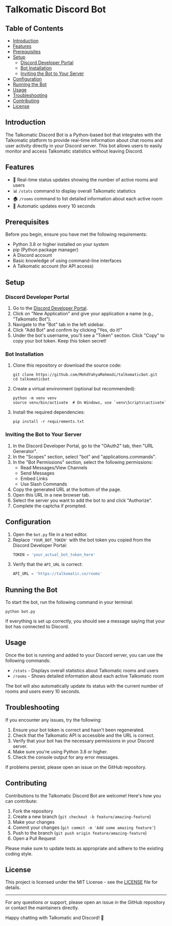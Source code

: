 # Talkomatic Discord Bot

## Table of Contents
- [Introduction](#introduction)
- [Features](#features)
- [Prerequisites](#prerequisites)
- [Setup](#setup)
  - [Discord Developer Portal](#discord-developer-portal)
  - [Bot Installation](#bot-installation)
  - [Inviting the Bot to Your Server](#inviting-the-bot-to-your-server)
- [Configuration](#configuration)
- [Running the Bot](#running-the-bot)
- [Usage](#usage)
- [Troubleshooting](#troubleshooting)
- [Contributing](#contributing)
- [License](#license)

## Introduction

The Talkomatic Discord Bot is a Python-based bot that integrates with the Talkomatic platform to provide real-time information about chat rooms and user activity directly in your Discord server. This bot allows users to easily monitor and access Talkomatic statistics without leaving Discord.

## Features

- 🔄 Real-time status updates showing the number of active rooms and users
- 📊 `/stats` command to display overall Talkomatic statistics
- 🏠 `/rooms` command to list detailed information about each active room
- 🚀 Automatic updates every 10 seconds

## Prerequisites

Before you begin, ensure you have met the following requirements:

- Python 3.8 or higher installed on your system
- pip (Python package manager)
- A Discord account
- Basic knowledge of using command-line interfaces
- A Talkomatic account (for API access)

## Setup

### Discord Developer Portal

1. Go to the [Discord Developer Portal](https://discord.com/developers/applications).
2. Click on "New Application" and give your application a name (e.g., "Talkomatic Bot").
3. Navigate to the "Bot" tab in the left sidebar.
4. Click "Add Bot" and confirm by clicking "Yes, do it!"
5. Under the bot's username, you'll see a "Token" section. Click "Copy" to copy your bot token. Keep this token secret!

### Bot Installation

1. Clone this repository or download the source code:
   ```
   git clone https://github.com/MohdYahyaMahmodi/talkomaticbot.git
   cd talkomaticbot
   ```

2. Create a virtual environment (optional but recommended):
   ```
   python -m venv venv
   source venv/bin/activate  # On Windows, use `venv\Scripts\activate`
   ```

3. Install the required dependencies:
   ```
   pip install -r requirements.txt
   ```

### Inviting the Bot to Your Server

1. In the Discord Developer Portal, go to the "OAuth2" tab, then "URL Generator".
2. In the "Scopes" section, select "bot" and "applications.commands".
3. In the "Bot Permissions" section, select the following permissions:
   - Read Messages/View Channels
   - Send Messages
   - Embed Links
   - Use Slash Commands
4. Copy the generated URL at the bottom of the page.
5. Open this URL in a new browser tab.
6. Select the server you want to add the bot to and click "Authorize".
7. Complete the captcha if prompted.

## Configuration

1. Open the `bot.py` file in a text editor.
2. Replace `'YOUR_BOT_TOKEN'` with the bot token you copied from the Discord Developer Portal:
   ```python
   TOKEN = 'your_actual_bot_token_here'
   ```
3. Verify that the `API_URL` is correct:
   ```python
   API_URL = 'https://talkomatic.co/rooms'
   ```

## Running the Bot

To start the bot, run the following command in your terminal:

```
python bot.py
```

If everything is set up correctly, you should see a message saying that your bot has connected to Discord.

## Usage

Once the bot is running and added to your Discord server, you can use the following commands:

- `/stats` - Displays overall statistics about Talkomatic rooms and users
- `/rooms` - Shows detailed information about each active Talkomatic room

The bot will also automatically update its status with the current number of rooms and users every 10 seconds.

## Troubleshooting

If you encounter any issues, try the following:

1. Ensure your bot token is correct and hasn't been regenerated.
2. Check that the Talkomatic API is accessible and the URL is correct.
3. Verify that your bot has the necessary permissions in your Discord server.
4. Make sure you're using Python 3.8 or higher.
5. Check the console output for any error messages.

If problems persist, please open an issue on the GitHub repository.

## Contributing

Contributions to the Talkomatic Discord Bot are welcome! Here's how you can contribute:

1. Fork the repository
2. Create a new branch (`git checkout -b feature/amazing-feature`)
3. Make your changes
4. Commit your changes (`git commit -m 'Add some amazing feature'`)
5. Push to the branch (`git push origin feature/amazing-feature`)
6. Open a Pull Request

Please make sure to update tests as appropriate and adhere to the existing coding style.

## License

This project is licensed under the MIT License - see the [LICENSE](LICENSE) file for details.

---

For any questions or support, please open an issue in the GitHub repository or contact the maintainers directly.

Happy chatting with Talkomatic and Discord! 🎉
